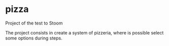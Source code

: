 # pizza
Project of the test to Stoom

The project consists in create a system of pizzeria, where is possible select some options during steps.
